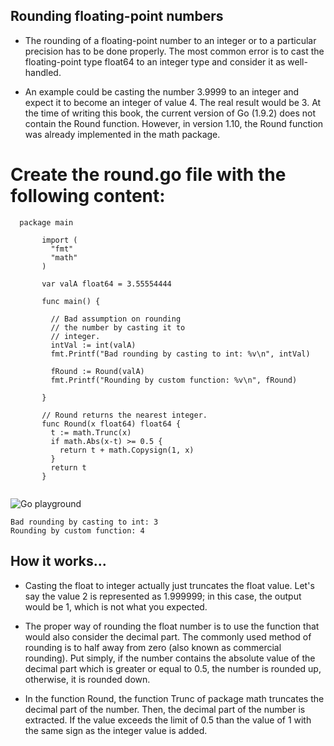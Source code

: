 ## Rounding floating-point numbers

- The rounding of a floating-point number to an integer or to a particular precision has to be done properly. The most common error is to cast the floating-point type float64 to an integer type and consider it as well-handled.

- An example could be casting the number 3.9999 to an integer and expect it to become an integer of value 4. The real result would be 3. At the time of writing this book, the current version of Go (1.9.2) does not contain the Round function. However, in version 1.10, 
the Round function was already implemented in the math package.

# Create the round.go file with the following content:

 ```
   package main

        import (
          "fmt"
          "math"
        )

        var valA float64 = 3.55554444

        func main() {

          // Bad assumption on rounding
          // the number by casting it to
          // integer.
          intVal := int(valA)
          fmt.Printf("Bad rounding by casting to int: %v\n", intVal)

          fRound := Round(valA)
          fmt.Printf("Rounding by custom function: %v\n", fRound)

        }

        // Round returns the nearest integer.
        func Round(x float64) float64 {
          t := math.Trunc(x)
          if math.Abs(x-t) >= 0.5 {
            return t + math.Copysign(1, x)
          }
          return t
        }


```
![Go playground](https://play.golang.org/p/j-f8JD-kRDY)

```
Bad rounding by casting to int: 3
Rounding by custom function: 4
```
## How it works...

- Casting the float to integer actually just truncates the float value. Let's say the value 2 is represented as 1.999999; in this case, the output would be 1, which is not what you expected.

- The proper way of rounding the float number is to use the function that would also consider the decimal part. The commonly used method of rounding is to half away from zero (also known as commercial rounding). Put simply, if the number contains the absolute value of the decimal part which is greater or equal to 0.5, the number is rounded up, otherwise, it is rounded down.

- In the function Round, the function Trunc of package math truncates the decimal part of the number. Then, the decimal part of the number is extracted. If the value exceeds the limit of 0.5 than the value of 1 with the same sign as the integer value is added.
